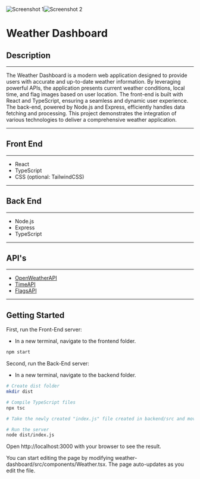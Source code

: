 ![Screenshot 1](https://i.imgur.com/5cIbave.png)![Screenshot 2](https://i.imgur.com/F7JSiDp.png)

# Weather Dashboard

## Description
***
The Weather Dashboard is a modern web application designed to provide users with accurate and up-to-date weather information. By leveraging powerful APIs, the application presents current weather conditions, local time, and flag images based on user location. The front-end is built with React and TypeScript, ensuring a seamless and dynamic user experience. The back-end, powered by Node.js and Express, efficiently handles data fetching and processing. This project demonstrates the integration of various technologies to deliver a comprehensive weather application.
***

## Front End
***
- React
- TypeScript
- CSS (optional: TailwindCSS)
***

## Back End
***
- Node.js
- Express
- TypeScript
***

## API's
***
- [OpenWeatherAPI](https://openweathermap.org/api)
- [TimeAPI](https://timeapi.io/swagger/index.html)
- [FlagsAPI](https://flagsapi.com/)
***

## Getting Started

First, run the Front-End server:

* In a new terminal, navigate to the frontend folder.
```bash
npm start
```

Second, run the Back-End server:

* In a new terminal, navigate to the backend folder.

```bash
# Create dist folder
mkdir dist

# Compile TypeScript files
npx tsc

# Take the newly created "index.js" file created in backend/src and move it to the "dist" folder we created in the backend root folder.

# Run the server
node dist/index.js
```

Open http://localhost:3000 with your browser to see the result.

You can start editing the page by modifying weather-dashboard/src/components/Weather.tsx. The page auto-updates as you edit the file.
